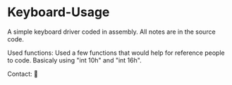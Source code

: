 # Keyboard-Usage
A simple keyboard driver coded in assembly. All notes are in the source code.

Used functions:
Used a few functions that would help for reference people to code. Basicaly using "int 10h" and "int 16h".

Contact: 🤡
